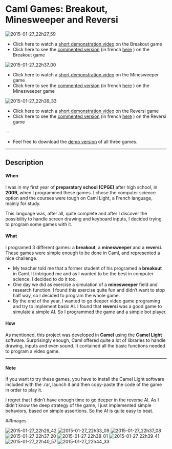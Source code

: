 ﻿# Caml Games: Breakout, Minesweeper and Reversi

![2015-01-27_22h27_59](https://cloud.githubusercontent.com/assets/10437041/5927873/3aab0a44-a676-11e4-85d1-c4888c5ef551.png)

*  Click here to watch a [short demonstration video](http://youtu.be/vGz4a0TpPSU) on the Breakout game
*  Click here to see the [commented version](http://youtu.be/LD_GZ1JWaEA) (in french [here](http://youtu.be/wlOt6JpexoM) ) on the Breakout game

![2015-01-27_22h37_00](https://cloud.githubusercontent.com/assets/10437041/5927876/3ab0cede-a676-11e4-9332-d24b531314c9.png)

*  Click here to watch a [short demonstration video]( http://youtu.be/Uav7vnWjl8w) on the Minesweeper game
*  Click here to see the [commented version](http://youtu.be/wSZC3ZyAF3k) (in french [here](http://youtu.be/_CUyMi8b31U) ) on the Minesweeper game

![2015-01-27_22h39_33](https://cloud.githubusercontent.com/assets/10437041/5927880/3ac873ea-a676-11e4-838e-5cac9d95c7a5.png)

*  Click here to watch a [short demonstration video](http://youtu.be/IrptPMwwKO0) on the Reversi game
*  Click here to see the [commented version](http://youtu.be/xfGlxHdadtc) (in french [here](http://youtu.be/nwX3ZYdrvzI) ) on the Reversi game

--

* Feel free to download the [demo version](https://github.com/OlivierDeBouclans/2009-Caml-Games/raw/master/TryMe-CamlGames.rar) of all three games.

---

## Description

#### When

I was in my first year of **preparatory school (CPGE)** after high school, in **2009**, when I programmed these games. I chose the computer science option and the courses were tough on Caml Light, a French language, mainly for study.

This language was, after all, quite complete and after I discover the possibility to handle screen drawing and keyboard inputs, I decided trying to program some games with it.

#### What

I programed 3 different games: a **breakout**, a **minesweeper** and a **reversi**.  These games were simple enough to be done in Caml, and represented a nice challenge.

* My teacher told me that a former student of his programed a **breakout** in Caml. It intrigued me and as I wanted to be the best in computer science, I decided to do it too. 
* One day we did as exercise a simulation of a **minesweeper** field and research function. I found this exercise quite fun and didn’t want to stop half way, so I decided to program the whole game. 
* By the end of the year, I wanted to go deeper video game programing and try to implement basic AI. I found that **reversi** was a good game to simulate a simple AI. So I programmed the game and a simple bot player. 

#### How

As mentioned, this project was developed in **Camel** using the **Camel Light** software. Surprisingly enough, Caml offered quite a lot of libraries to handle drawing, inputs and even sound. It contained all the basic functions needed to program a video game.

---

#### Note

If you want to try these games, you have to install the Camel Light software included with the .rar, launch it and then copy-paste the code of the game in order to play it.

I regret that I didn’t have enough time to go deeper in the reverse AI. As I didn’t know the deep strategy of the game, I just implemented simple behaviors, based on simple assertions. So the AI is quite easy to beat.

##Images

![2015-01-27_22h29_42](https://cloud.githubusercontent.com/assets/10437041/5927874/3aade58e-a676-11e4-9310-f0e40b1540d9.png)
![2015-01-27_22h33_09](https://cloud.githubusercontent.com/assets/10437041/5927875/3aae4c22-a676-11e4-9a2e-585ef4631175.png)
![2015-01-27_22h37_08](https://cloud.githubusercontent.com/assets/10437041/5927877/3ab338ea-a676-11e4-891e-97cd13858896.png)
![2015-01-27_22h37_20](https://cloud.githubusercontent.com/assets/10437041/5927878/3ab5dd98-a676-11e4-81f9-c2162a6fd435.png)
![2015-01-27_22h38_01](https://cloud.githubusercontent.com/assets/10437041/5927879/3ac3cf3e-a676-11e4-9ec4-1717996a2926.png)
![2015-01-27_22h39_41](https://cloud.githubusercontent.com/assets/10437041/5927881/3acbafce-a676-11e4-82c1-a5ecaaf4a5a1.png)
![2015-01-27_22h40_57](https://cloud.githubusercontent.com/assets/10437041/5927882/3acd5e96-a676-11e4-95f5-4bb729adccee.png)
![2015-01-27_22h44_33](https://cloud.githubusercontent.com/assets/10437041/5927883/3ad0f61e-a676-11e4-9d47-23f1f3bab919.png)
